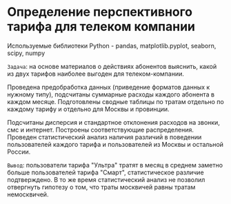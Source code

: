 # Определение перспективного тарифа для телеком компании

Используемые библиотеки Python - pandas, matplotlib.pyplot, seaborn, scipy, numpy

`Задача`: на основе материалов о действиях абонентов выяснить, какой из двух тарифов наиболее выгоден для телеком-компании.

Проведена предобработка данных (приведение форматов данных к нужному типу), подсчитаны суммарные расходы каждого абонента в каждом месяце. Подготовлены сводные таблицы по тратам отдельно по каждому тарифу и отдельно для Москвы и провинции. 

Подсчитаны дисперсия и стандартное отклонения расходов на звонки, смс и интернет. Построены соответствующие распределения. Проведен статистический анализ наличия различий в поведении пользователей каждого тарифа и пользователей из Москвы и остальной России.

`Вывод`: пользователи тарифа "Ультра" тратят в месяц в среднем заметно больше пользователей тарифа "Смарт", статистическое различие подтверждено. В то же время статистический анализ не позволил отвергнуть гипотезу о том, что траты москвичей равны тратам немосквичей.


